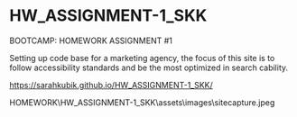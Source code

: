 # HW_ASSIGNMENT-1_SKK
BOOTCAMP: HOMEWORK ASSIGNMENT #1

Setting up code base for a marketing agency, the focus of this site is to follow accessibility standards and be the most optimized in search cability.

https://sarahkubik.github.io/HW_ASSIGNMENT-1_SKK/

HOMEWORK\HW_ASSIGNMENT-1_SKK\assets\images\sitecapture.jpeg


